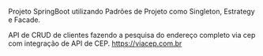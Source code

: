Projeto SpringBoot utilizando Padrões de Projeto como Singleton, Estrategy e Facade. 

API de CRUD de clientes fazendo a pesquisa do endereço completo via cep com integração de API de CEP. 
https://viacep.com.br
